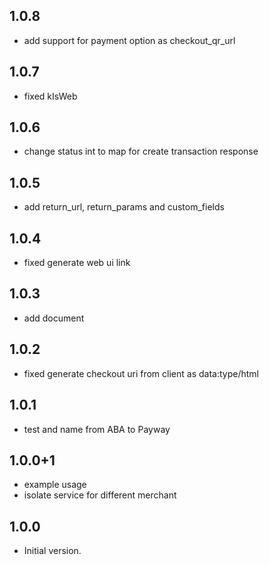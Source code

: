 ## 1.0.8

- add support for payment option as checkout_qr_url

## 1.0.7

- fixed kIsWeb

## 1.0.6

- change status int to map for create transaction response

## 1.0.5

- add return_url, return_params and custom_fields

## 1.0.4

- fixed generate web ui link

## 1.0.3

- add document

## 1.0.2

- fixed generate checkout uri from client as data:type/html

## 1.0.1

- test and name from ABA to Payway

## 1.0.0+1

- example usage
- isolate service for different merchant

## 1.0.0

- Initial version.
